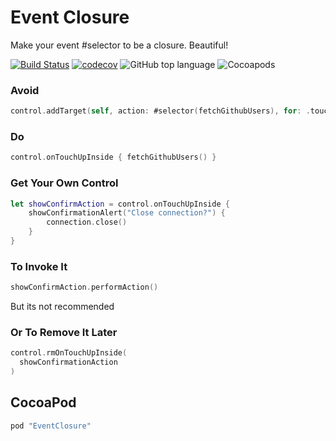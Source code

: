 # Event Closure

Make your event #selector to be a closure. Beautiful!

[![Build Status](https://travis-ci.org/muizidn/eventclosure.svg?branch=master)](https://travis-ci.org/muizidn/eventclosure)
[![codecov](https://codecov.io/gh/muizidn/eventclosure/branch/master/graph/badge.svg)](https://codecov.io/gh/muizidn/eventclosure)
![GitHub top language](https://img.shields.io/github/languages/top/muizidn/eventclosure.svg?color=orange)
![Cocoapods](https://img.shields.io/cocoapods/v/EventClosure.svg?color=red)

### Avoid
```swift
control.addTarget(self, action: #selector(fetchGithubUsers), for: .touchUpInside)
```

### Do
```swift
control.onTouchUpInside { fetchGithubUsers() }
```

### Get Your Own Control
```swift
let showConfirmAction = control.onTouchUpInside {
    showConfirmationAlert("Close connection?") { 
        connection.close()
    }
}
```

### To Invoke It
```swift
showConfirmAction.performAction()
```
But its not recommended

### Or To Remove It Later
```swift
control.rmOnTouchUpInside(
  showConfirmationAction
)
```

## CocoaPod
```ruby
pod "EventClosure"
```